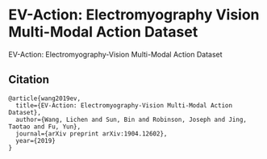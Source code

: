 # EV-Action: Electromyography Vision Multi-Modal Action Dataset
EV-Action: Electromyography-Vision Multi-Modal Action Dataset

## Citation
```
@article{wang2019ev,
  title={EV-Action: Electromyography-Vision Multi-Modal Action Dataset},
  author={Wang, Lichen and Sun, Bin and Robinson, Joseph and Jing, Taotao and Fu, Yun},
  journal={arXiv preprint arXiv:1904.12602},
  year={2019}
}
```


